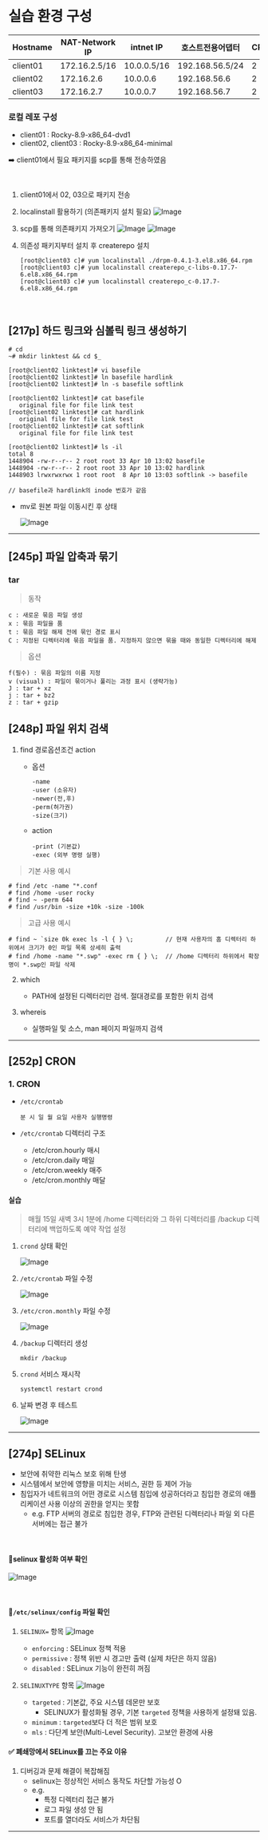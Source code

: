 # 실습 환경 구성

| Hostname | NAT-Network IP | intnet IP | 호스트전용어댑터 | CPU | MEM | DISK |
| -- | -- | -- | -- | -- | -- | -- |
| client01 | 172.16.2.5/16 | 10.0.0.5/16 | 192.168.56.5/24 | 2 | 4G | 50G |
| client02 | 172.16.2.6 | 10.0.0.6 | 192.168.56.6 | 2 | 4G | 50G |
| client03 | 172.16.2.7 | 10.0.0.7 | 192.168.56.7 | 2 | 4G | 50G |

### 로컬 레포 구성
- client01 : Rocky-8.9-x86_64-dvd1
- client02, client03 : Rocky-8.9-x86_64-minimal

➡️ client01에서 필요 패키지를 scp를 통해 전송하였음

<br>

1. client01에서 02, 03으로 패키지 전송
2. localinstall 활용하기 (의존패키지 설치 필요)
![Image](https://github.com/user-attachments/assets/fbd1c94b-6110-4de7-a4e2-cce79ad3aa05)

3. scp를 통해 의존패키지 가져오기
![Image](https://github.com/user-attachments/assets/cadf3e75-8f61-4d15-ad3a-f0c10766370d)
![Image](https://github.com/user-attachments/assets/1c3c9a96-ac9c-415c-8539-315fe9542aff)
   
4. 의존성 패키지부터 설치 후 createrepo 설치
    ```
    [root@client03 c]# yum localinstall ./drpm-0.4.1-3.el8.x86_64.rpm
    [root@client03 c]# yum localinstall createrepo_c-libs-0.17.7-6.el8.x86_64.rpm
    [root@client03 c]# yum localinstall createrepo_c-0.17.7-6.el8.x86_64.rpm
    ```

<br>

## [217p] 하드 링크와 심볼릭 링크 생성하기
```
# cd
~# mkdir linktest && cd $_

[root@client02 linktest]# vi basefile
[root@client02 linktest]# ln basefile hardlink
[root@client02 linktest]# ln -s basefile softlink

[root@client02 linktest]# cat basefile
   original file for file link test
[root@client02 linktest]# cat hardlink
   original file for file link test
[root@client02 linktest]# cat softlink
   original file for file link test
```

```
[root@client02 linktest]# ls -il
total 8
1448904 -rw-r--r-- 2 root root 33 Apr 10 13:02 basefile
1448904 -rw-r--r-- 2 root root 33 Apr 10 13:02 hardlink
1448903 lrwxrwxrwx 1 root root  8 Apr 10 13:03 softlink -> basefile

// basefile과 hardlink의 inode 번호가 같음
```

- mv로 원본 파일 이동시킨 후 상태

   ![Image](https://github.com/user-attachments/assets/9984066f-b33c-4c0a-9593-5e82710c7b11)

---

## [245p] 파일 압축과 묶기
### tar
> 동작
   ```
   c : 새로운 묶음 파일 생성
   x : 묶음 파일을 품
   t : 묶음 파일 해제 전에 묶인 경로 표시
   C : 지정된 디렉터리에 묶음 파일을 품. 지정하지 않으면 묶을 때와 동일한 디렉터리에 해제
   ```

> 옵션
   ```
   f(필수) : 묶음 파일의 이름 지정
   v (visual) : 파일이 묶이거나 풀리는 과정 표시 (생략가능)
   J : tar + xz
   j : tar + bz2
   z : tar + gzip
   ```

## [248p] 파일 위치 검색
1. find 경로옵션조건 action
   - 옵션
     ```
     -name
     -user (소유자)
     -newer(전,후)
     -perm(허가권)
     -size(크기)
     ```

   - action
     ```
     -print (기본값)
     -exec (외부 명령 실행)
     ```

> 기본 사용 예시
   ```
   # find /etc -name "*.conf
   # find /home -user rocky
   # find ~ -perm 644
   # find /usr/bin -size +10k -size -100k
   ```

> 고급 사용 예시
   ```
   # find ~ `size 0k exec ls -l { } \;         // 현재 사용자의 홈 디렉터리 하위에서 크기가 0인 파일 목록 상세히 출력
   # find /home -name "*.swp" -exec rm { } \;  // /home 디렉터리 하위에서 확장명이 *.swp인 파일 삭제
   ```

2. which
   - PATH에 설정된 디렉터리만 검색. 절대경로를 포함한 위치 검색

3. whereis
   - 실행파일 및 소스, man 페이지 파일까지 검색

---

## [252p] CRON
### 1. CRON
- `/etc/crontab`
  ```
  분 시 일 월 요일 사용자 실행명령
  ```

- `/etc/crontab` 디렉터리 구조
  - /etc/cron.hourly      매시
  - /etc/cron.daily       매일
  - /etc/cron.weekly      매주
  - /etc/cron.monthly     매달

#### 실습
> 매월 15일 새벽 3시 1분에 /home 디렉터리와 그 하위 디렉터리를 /backup 디렉터리에 백업하도록 예약 작업 설정

1. `crond` 상태 확인

   ![Image](https://github.com/user-attachments/assets/a99a865d-3f05-46de-81f2-ac10456e5e60)
   
2. `/etc/crontab` 파일 수정

   ![Image](https://github.com/user-attachments/assets/fc4d9658-d23a-4a16-a1aa-19053cc9bc1b)

3. `/etc/cron.monthly` 파일 수정
   
   ![Image](https://github.com/user-attachments/assets/506795cc-3c93-4cad-977c-8b4268fa0879)
      
4. `/backup` 디렉터리 생성
      ```
      mkdir /backup
      ```
      
5. `crond` 서비스 재시작
      ```
      systemctl restart crond
      ```
      
6. 날짜 변경 후 테스트

   ![Image](https://github.com/user-attachments/assets/317361ce-2d8e-42b5-a532-80e912f4c2a5)

---

## [274p] SELinux
- 보안에 취약한 리눅스 보호 위해 탄생
- 시스템에서 보안에 영향을 미치는 서비스, 권한 등 제어 가능
- 침입자가 네트워크의 어떤 경로로 시스템 침입에 성공하더라고 침입한 경로의 애플리케이션 사용 이상의 권한을 얻지는 못함
  - e.g. FTP 서버의 경로로 침입한 경우, FTP와 관련된 디렉터리나 파일 외 다른 서버에는 접근 불가

<br>

#### 🌟selinux 활성화 여부 확인

   ![Image](https://github.com/user-attachments/assets/5ecf603b-5db6-4f74-be78-c5e34b5e1ff7)

<br>

#### 🌟`/etc/selinux/config` 파일 확인
   1. `SELINUX=` 항목
      ![Image](https://github.com/user-attachments/assets/888b32ce-7140-4c58-9498-5ca79002553e)

         - `enforcing` : SELinux 정책 적용
         - `permissive` : 정책 위반 시 경고만 출력 (실제 차단은 하지 않음)
         - `disabled` : SELinux 기능이 완전히 꺼짐

   2. `SELINUXTYPE` 항목
      ![Image](https://github.com/user-attachments/assets/0835a907-5f2f-4575-b716-fb775d01c526)

         - `targeted` : 기본값, 주요 시스템 데몬만 보호
              - SELINUX가 활성화될 경우, 기본 `targeted` 정책을 사용하게 설정돼 있음.
         - `minimum` : `targeted`보다 더 적은 범위 보호
         - `mls` : 다단계 보안(Multi-Level Security). 고보안 환경에 사용

#### ✅ 폐쇄망에서 SELinux를 끄는 주요 이유
1. 디버깅과 문제 해결이 복잡해짐
   - selinux는 정상적인 서비스 동작도 차단할 가능성 O
   - e.g.
     - 특정 디렉터리 접근 불가
     - 로그 파일 생성 안 됨
     - 포트를 열더라도 서비스가 차단됨
   
---






